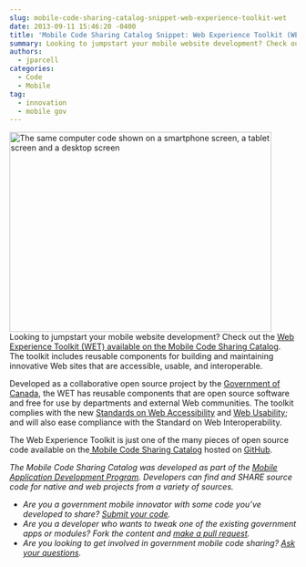 ```yaml
---
slug: mobile-code-sharing-catalog-snippet-web-experience-toolkit-wet
date: 2013-09-11 15:46:20 -0400
title: 'Mobile Code Sharing Catalog Snippet: Web Experience Toolkit (WET)'
summary: Looking to jumpstart your mobile website development? Check out the Web Experience Toolkit (WET) available on the Mobile Code Sharing Catalog. The toolkit includes reusable components for building and maintaining innovative Web sites that are accessible, usable, and interoperable. Developed as a collaborative open source project by the Government of Canada, the WET has reusable
authors:
  - jparcell
categories:
  - Code
  - Mobile
tag:
  - innovation
  - mobile gov
---
```


<p dir="ltr">
  <a href="https://s3.amazonaws.com/sitesusa/wp-content/uploads/sites/212/2013/10/codesharing.png"><img class="alignright size-full wp-image-101822" alt="The same computer code shown on a smartphone screen, a tablet screen and a desktop screen" src="https://s3.amazonaws.com/sitesusa/wp-content/uploads/sites/212/2013/10/codesharing.png" width="460" height="351" /></a>Looking to jumpstart your mobile website development? Check out the <a href="http://gsa.github.io/Mobile-Code-Catalog/web_html.html#modular">Web Experience Toolkit (WET) available on the Mobile Code Sharing Catalog</a>. The toolkit includes reusable components for building and maintaining innovative Web sites that are accessible, usable, and interoperable.
</p>

<p dir="ltr">
  Developed as a collaborative open source project by the <a href="http://www.tbs-sct.gc.ca/ws-nw/index-eng.asp">Government of Canada</a>, the WET has reusable components that are open source software and free for use by departments and external Web communities. The toolkit complies with the new <a href="http://www.w3.org/TR/WCAG20/">Standards on Web Accessibility</a> and <a href="http://wet-boew.github.io/wet-boew/index-eng.html">Web Usability</a>; and will also ease compliance with the Standard on Web Interoperability.
</p>

<p dir="ltr">
  The Web Experience Toolkit is just one of the many pieces of open source code available on the<a href="http://gsa.github.io/Mobile-Code-Catalog/index.html"> Mobile Code Sharing Catalog</a> hosted on <a href="https://github.com/">GitHub</a>.
</p>

<p dir="ltr">
  <em>The Mobile Code Sharing Catalog was developed as part of the <a title="Mobile Application Development Program" href="https://digitalgov.sites.usa.gov/resources/mobile-application-development-program/">Mobile Application Development Program</a>. Developers can find and SHARE source code for native and web projects from a variety of sources.</em>
</p>

  * _Are you a government mobile innovator with some code you’ve developed to share? [Submit your code](http://gsa.github.io/Mobile-Code-Catalog/form.html)._
  * _Are you a developer who wants to tweak one of the existing government apps or modules? Fork the content and [make a pull request](https://github.com/GSA/Mobile-Code-Catalog/pulls?direction=desc&page=1&sort=created&state=open)._
  * _Are you looking to get involved in government mobile code sharing? [Ask your questions](https://github.com/GSA/Mobile-Code-Catalog/issues?labels=&milestone=&page=1&state=open)._